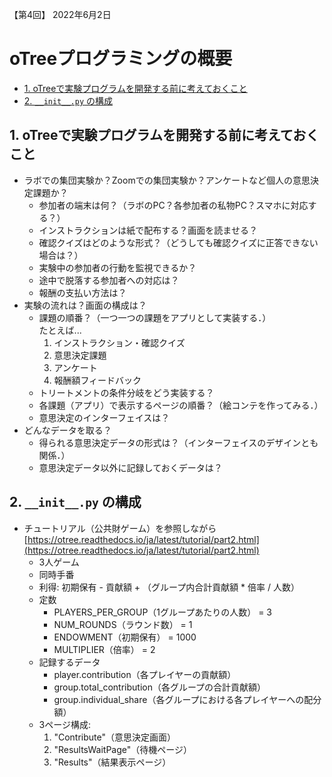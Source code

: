 【第4回】 2022年6月2日

<h1>oTreeプログラミングの概要</h1>

- [1. oTreeで実験プログラムを開発する前に考えておくこと](#1-otreeで実験プログラムを開発する前に考えておくこと)
- [2. `__init__.py` の構成](#2-__init__py-の構成)


## 1. oTreeで実験プログラムを開発する前に考えておくこと
- ラボでの集団実験か？Zoomでの集団実験か？アンケートなど個人の意思決定課題か？
    - 参加者の端末は何？（ラボのPC？各参加者の私物PC？スマホに対応する？）
    - インストラクションは紙で配布する？画面を読ませる？
    - 確認クイズはどのような形式？（どうしても確認クイズに正答できない場合は？）
    - 実験中の参加者の行動を監視できるか？
    - 途中で脱落する参加者への対応は？
    - 報酬の支払い方法は？
- 実験の流れは？画面の構成は？
    - 課題の順番？（一つ一つの課題をアプリとして実装する．）  
        たとえば...
        1. インストラクション・確認クイズ
        2. 意思決定課題
        3. アンケート
        4. 報酬額フィードバック
    - トリートメントの条件分岐をどう実装する？
    - 各課題（アプリ）で表示するページの順番？（絵コンテを作ってみる．）
    - 意思決定のインターフェイスは？
- どんなデータを取る？
    - 得られる意思決定データの形式は？（インターフェイスのデザインとも関係．）
    - 意思決定データ以外に記録しておくデータは？


## 2. `__init__.py` の構成
- チュートリアル（公共財ゲーム）を参照しながら  
    [https://otree.readthedocs.io/ja/latest/tutorial/part2.html](https://otree.readthedocs.io/ja/latest/tutorial/part2.html)
    - 3人ゲーム
    - 同時手番
    - 利得: 初期保有 - 貢献額 + （グループ内合計貢献額 * 倍率 / 人数）
    - 定数
        - PLAYERS_PER_GROUP（1グループあたりの人数） = 3
        - NUM_ROUNDS（ラウンド数） = 1
        - ENDOWMENT（初期保有） = 1000
        - MULTIPLIER（倍率） = 2
    - 記録するデータ
        - player.contribution（各プレイヤーの貢献額）
        - group.total_contribution（各グループの合計貢献額）
        - group.individual_share（各グループにおける各プレイヤーへの配分額）
    - 3ページ構成:
        1. "Contribute"（意思決定画面）
        2. "ResultsWaitPage"（待機ページ）
        3. "Results"（結果表示ページ）


